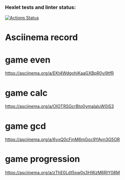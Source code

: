 ### Hexlet tests and linter status:
[![Actions Status](https://github.com/EvilLogitech/python-project-49/workflows/hexlet-check/badge.svg)](https://github.com/EvilLogitech/python-project-49/actions)
# Asciinema record
# game even
https://asciinema.org/a/EKt4WdgohjKaaGXBpR0yj9tfR
# game calc
https://asciinema.org/a/OIOTRSGcrBto0ymalaluW0jS3
# game gcd
https://asciinema.org/a/6yxQ0cFjnM6mGoc9YAyn3G5OR
# game progression
https://asciinema.org/a/zThE0Ldt5sw0s3HWzM6RIY08M